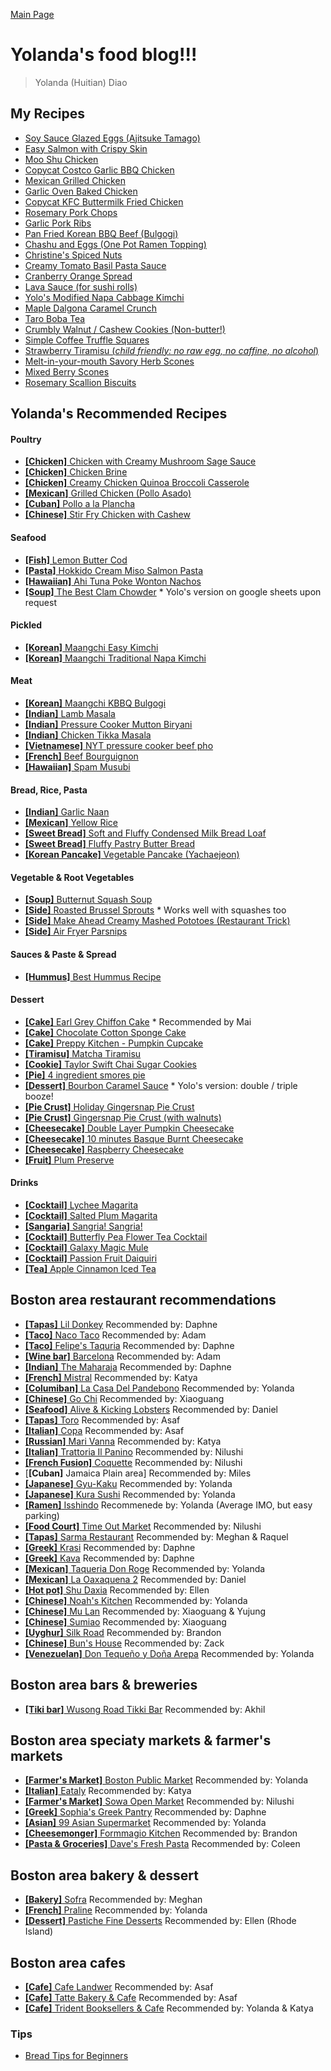 [Main Page](https://yolanda-ht.github.io/YoloCookBlob/)

# Yolanda's food blog!!!

> Yolanda (Huitian) Diao

## My Recipes
- [Soy Sauce Glazed Eggs (Ajitsuke Tamago)](Egg/Ajitsuke_Tamago.md)
- [Easy Salmon with Crispy Skin](Seafood/Easy_Salmon_with_Crispy_Skin.md)
- [Moo Shu Chicken](Poultry/Moo_Shu_Chicken.md)
- [Copycat Costco Garlic BBQ Chicken](Poultry/Copycat_Costco_Garlic_BBQ_Chicken.md)
- [Mexican Grilled Chicken](Poultry/Mexican_Grilled_Chicken.md)
- [Garlic Oven Baked Chicken](Poultry/Garlic_Oven_Baked_Chicken.md)
- [Copycat KFC Buttermilk Fried Chicken](Poultry/Copycat_KFC_Buttermilk_Fried_Chicken.md)
- [Rosemary Pork Chops](Meats/Rosemary_Pork_Chops.md)
- [Garlic Pork Ribs](Meats/Garlic_Pork_Ribs.md)
- [Pan Fried Korean BBQ Beef (Bulgogi)](Meats/Pan_Fried_Korean_BBQ_Beef.md)
- [Chashu and Eggs (One Pot Ramen Topping)](Meats/Chashu_and_Eggs.md)
- [Christine's Spiced Nuts](Snacks/Christines_Spiced_Nuts.md)
- [Creamy Tomato Basil Pasta Sauce](Sauces/Creamy_Tomato_Basil_Pasta_Sauce.md)
- [Cranberry Orange Spread](Sauces/Cranberry_Orange_Spread.md)
- [Lava Sauce (for sushi rolls)](Sauces/Lava_Sauce.md)
- [Yolo's Modified Napa Cabbage Kimchi](Pickled/Yolo_Napa_Cabbage_Kimchi.MD)
- [Maple Dalgona Caramel Crunch](Baked_or_Sweets/Maple_Dalgona_Caramel_Crunch.md)
- [Taro Boba Tea](Baked_or_Sweets/Taro_Boba_Tea.md)
- [Crumbly Walnut / Cashew Cookies (Non-butter!)](Baked_or_Sweets/Crumbly_Walnut_Cashew_Cookies.md)
- [Simple Coffee Truffle Squares](Baked_or_Sweets/Simple_Coffee_Truffle_Squares.md)
- [Strawberry Tiramisu (*child friendly: no raw egg, no caffine, no alcohol*)](Baked_or_Sweets/Strawberry_Tiramisu.md)
- [Melt-in-your-mouth Savory Herb Scones](Baked_or_Sweets/Savory_Herb_Scones.md)
- [Mixed Berry Scones](Baked_or_Sweets/Sweet_Mixed_Berry_Scones.md)
- [Rosemary Scallion Biscuits](Baked_or_Sweets/Rosemary_Scallion_Biscuits.md)

## Yolanda's Recommended Recipes
#### Poultry
- [**[Chicken]** Chicken with Creamy Mushroom Sage Sauce](https://www.simplyrecipes.com/recipes/chicken_breasts_with_mushroom_sage_sauce/)
- [**[Chicken]** Chicken Brine](https://www.recipetineats.com/chicken-brine-recipe/)
- [**[Chicken]** Creamy Chicken Quinoa Broccoli Casserole](https://pinchofyum.com/creamy-chicken-quinoa-broccoli-casserole)
- [**[Mexican]** Grilled Chicken (Pollo Asado)](https://keviniscooking.com/how-to-make-pollo-asado/)
- [**[Cuban]** Pollo a la Plancha](https://asassyspoon.com/pollo-a-la-plancha/)
- [**[Chinese]** Stir Fry Chicken with Cashew](https://youtu.be/a5y9V1Y1jjY)

#### Seafood
- [**[Fish]** Lemon Butter Cod](https://www.cookingclassy.com/lemon-butter-cod-recipe/)
- [**[Pasta]** Hokkido Cream Miso Salmon Pasta](https://www.masa.tw/%e7%b0%a1%e5%96%ae%e6%96%99%e7%90%86%e9%a3%9f%e8%ad%9c/%e7%be%a9%e5%a4%a7%e5%88%a9%e9%ba%b5%e9%a3%9f%e8%ad%9c-%e5%8c%97%e6%b5%b7%e9%81%93%e9%83%b7%e5%9c%9f%e9%a2%a8%e9%ae%ad%e9%ad%9a%e5%91%b3%e5%99%8c%e5%a5%b6%e6%b2%b9%e9%86%ac%e7%be%a9%e5%a4%a7%e5%88%a9.html)
- [**[Hawaiian]** Ahi Tuna Poke Wonton Nachos](https://lenaskitchenblog.com/ahi-tuna-poke-wonton-nachos/)
- [**[Soup]** The Best Clam Chowder](https://cooking.nytimes.com/recipes/1016717-the-best-clam-chowder) * Yolo's version on google sheets upon request

#### Pickled
- [**[Korean]** Maangchi Easy Kimchi](https://www.maangchi.com/recipe/easy-kimchi)
- [**[Korean]** Maangchi Traditional Napa Kimchi](https://www.maangchi.com/recipe/tongbaechu-kimchi)

#### Meat
- [**[Korean]** Maangchi KBBQ Bulgogi](https://www.maangchi.com/recipe/bulgogi)
- [**[Indian]** Lamb Masala](https://veenaazmanov.com/indian-slow-cooked-lamb-masala-aka-mutton-masala/)
- [**[Indian]** Pressure Cooker Mutton Biryani](https://youtu.be/0sAT8Gvm0Cs)
- [**[Indian]** Chicken Tikka Masala](https://tasty.co/recipe/homemade-chicken-tikka-masala)
- [**[Vietnamese]** NYT pressure cooker beef pho](https://cooking.nytimes.com/recipes/1017521-pressure-cooker-beef-pho)
- [**[French]** Beef Bourguignon](https://www.recipetineats.com/beef-bourguignon-beef-burgundy/)
- [**[Hawaiian]** Spam Musubi](https://www.favfamilyrecipes.com/musubi/)

#### Bread, Rice, Pasta
- [**[Indian]** Garlic Naan](https://www.cookwithmanali.com/restaurant-style-garlic-naan/)
- [**[Mexican]** Yellow Rice](https://www.favfamilyrecipes.com/super-easy-yellow-rice/)
- [**[Sweet Bread]** Soft and Fluffy Condensed Milk Bread Loaf](https://youtu.be/Ea6dX_h4HI0)
- [**[Sweet Bread]** Fluffy Pastry Butter Bread](https://youtu.be/g9rtAvEXfVc)
- [**[Korean Pancake]** Vegetable Pancake (Yachaejeon)](https://youtu.be/knxgR5esJu4)

#### Vegetable & Root Vegetables
- [**[Soup]** Butternut Squash Soup](https://www.loveandlemons.com/butternut-squash-soup/)
- [**[Side]** Roasted Brussel Sprouts](https://www.loveandlemons.com/roasted-brussels-sprouts/) * Works well with squashes too
- [**[Side]** Make Ahead Creamy Mashed Pototoes (Restaurant Trick)](https://www.recipetineats.com/make-ahead-creamy-mashed-potatoes-restaurant-trick/)
- [**[Side]** Air Fryer Parsnips](https://veggiedesserts.com/air-fryer-parsnips/)

#### Sauces & Paste & Spread
- [**[Hummus]** Best Hummus Recipe](https://cookieandkate.com/best-hummus-recipe/)

#### Dessert
- [**[Cake]** Earl Grey Chiffon Cake](https://www.youtube.com/watch?v=2IqQkouHYag) * Recommended by Mai
- [**[Cake]** Chocolate Cotton Sponge Cake](https://youtu.be/hNw6NaxNLLU)
- [**[Cake]** Preppy Kitchen - Pumpkin Cupcake](https://preppykitchen.com/pumpkin-spice-cupcakes/)
- [**[Tiramisu]** Matcha Tiramisu](https://youtu.be/KPro1gn8uX8)
- [**[Cookie]** Taylor Swift Chai Sugar Cookies](https://joythebaker.com/2021/11/taylor-swifts-chai-sugar-cookies/)
- [**[Pie]** 4 ingredient smores pie](https://www.foodnetwork.com/recipes/food-network-kitchen/4-ingredient-smores-pie-3364596)
- [**[Dessert]** Bourbon Caramel Sauce](https://www.goodlifeeats.com/caramel-sauce-with-vanilla-and-bourbon/) * Yolo's version: double / triple booze!
- [**[Pie Crust]** Holiday Gingersnap Pie Crust](https://www.allrecipes.com/recipe/240169/holiday-ginger-snap-crust/)
- [**[Pie Crust]** Gingersnap Pie Crust (with walnuts)](https://theviewfromgreatisland.com/how-to-make-a-gingersnap-pie-crust/)
- [**[Cheesecake]** Double Layer Pumpkin Cheesecake](https://www.allrecipes.com/recipe/13477/double-layer-pumpkin-cheesecake/)
- [**[Cheesecake]** 10 minutes Basque Burnt Cheesecake](https://youtu.be/jOzHvXv_rvM)
- [**[Cheesecake]** Raspberry Cheesecake](https://www.foodnetwork.com/recipes/ina-garten/raspberry-cheesecake-recipe-1942041)
- [**[Fruit]** Plum Preserve](https://www.frenchcreekfarmhouse.com/2021/11/plum-preserves.html)


#### Drinks
- [**[Cocktail]** Lychee Magarita](https://www.food.com/recipe/lychee-margarita-100344)
- [**[Cocktail]** Salted Plum Magarita](https://www.patrontequila.com/cocktails/patron-silver/salted-plum-margarita.html)
- [**[Sangaria]** Sangria! Sangria!](https://www.allrecipes.com/recipe/72612/sangria-sangria/)
- [**[Cocktail]** Butterfly Pea Flower Tea Cocktail](https://sugarandcloth.com/magic-color-changing-mint-julep-recipe/)
- [**[Cocktail]** Galaxy Magic Mule](https://www.gastronomblog.com/the-galaxy-magic-mule-a-vodka-moscow-mule/)
- [**[Cocktail]** Passion Fruit Daiquiri](https://senseandedibility.com/classic-passion-fruit-daiquiri/)
- [**[Tea]** Apple Cinnamon Iced Tea](https://tasty.co/recipe/apple-cinnamon-iced-tea)

## Boston area restaurant recommendations
- [**[Tapas]** Lil Donkey](http://www.littledonkeybos.com/?utm_source=local&utm_medium=organic&utm_campaign=gmb) Recommended by: Daphne
- [**[Taco]** Naco Taco](https://www.nacocentral.com/) Recommended by: Adam
- [**[Taco]** Felipe's Taquria](https://www.felipesboston.com/) Recommended by: Daphne
- [**[Wine bar]** Barcelona](https://barcelonawinebar.com/) Recommended by: Adam
- [**[Indian]** The Maharaja](https://maharajaboston.com/) Recommended by: Daphne
- [**[French]** Mistral](https://mistralbistro.com/) Recommended by: Katya
- [**[Columiban]** La Casa Del Pandebono](https://lacasadelpandebono.business.site/?utm_source=gmb&utm_medium=referral) Recommended by: Yolanda
- [**[Chinese]** Go Chi](http://places.singleplatform.com/go-chi/menu?ref=google) Recommended by: Xiaoguang
- [**[Seafood]** Alive & Kicking Lobsters](http://places.singleplatform.com/alive--kicking-lobsters/menu?ref=google) Recommended by: Daniel
- [**[Tapas]** Toro](https://www.toro-restaurant.com/) Recommended by: Asaf
- [**[Italian]** Copa](https://www.coppaboston.com/) Recommended by: Asaf
- [**[Russian]** Mari Vanna](https://www.marivanna.ru/en/) Recommended by: Katya
- [**[Italian]** Trattoria Il Panino](https://www.trattoriailpanino.com/) Recommended by: Nilushi
- [**[French Fusion]** Coquette](https://www.frenchcoquette.com/) Recommended by: Nilushi
- [**[Cuban]** Jamaica Plain area] Recommended by: Miles
- [**[Japanese]** Gyu-Kaku](https://www.gyu-kaku.com/cambridge-harvard-square) Recommended by: Yolanda
- [**[Japanese]** Kura Sushi](https://kurasushi.com/locations/watertown-ma/) Recommended by: Yolanda
- [**[Ramen]** Isshindo](https://www.isshindoramen.com) Recommenede by: Yolanda (Average IMO, but easy parking)
- [**[Food Court]** Time Out Market](https://www.timeoutmarket.com/boston/) Recommended by: Nilushi
- [**[Tapas]** Sarma Restaurant](https://www.sarmarestaurant.com/) Recommended by: Meghan & Raquel
- [**[Greek]** Krasi](https://krasiboston.com/?utm_source=google&utm_medium=organic&utm_campaign=Google_My_Business) Recommended by: Daphne
- [**[Greek]** Kava](https://kavaneotaverna.com/) Recommended by: Daphne
- [**[Mexican]** Taqueria Don Roge](http://taqueriadonroge.com/) Recommended by: Yolanda
- [**[Mexican]** La Oaxaquena 2](https://www.seamless.com/menu/la-oaxaquena-two-362-ferry-st-everett/3348886) Recommended by: Daniel
- [**[Hot pot]** Shu Daxia](https://www.yelp.com/biz/shu-daxia-hot-pot-boston-2) Recommended by: Ellen
- [**[Chinese]** Noah's Kitchen](https://www.noahs.kitchen/) Recommended by: Yolanda
- [**[Chinese]** Mu Lan](https://mulantaiwancambridge.com/) Recommended by: Xiaoguang & Yujung
- [**[Chinese]** Sumiao](https://www.sumiaohunan.com/) Recommended by: Xiaoguang
- [**[Uyghur]** Silk Road](https://www.silkroadcambridge.com/) Recommended by: Brandon
- [**[Chinese]** Bun's House](https://www.bunshouseeverettma.com/) Recommended by: Zack
- [**[Venezuelan]** Don Tequeño y Doña Arepa](https://www.clover.com/online-ordering/don-tequeo-y-doa-arepa-boston) Recommended by: Yolanda

## Boston area bars & breweries
- [**[Tiki bar]** Wusong Road Tikki Bar](https://www.wusongroad.com/) Recommended by: Akhil

## Boston area speciaty markets & farmer's markets
- [**[Farmer's Market]** Boston Public Market](https://bostonpublicmarket.org/) Recommended by: Yolanda
- [**[Italian]** Eataly](https://www.eataly.com/us_en/stores/boston/) Recommended by: Katya
- [**[Farmer's Market]** Sowa Open Market](https://www.sowaboston.com/sowa-open-market/) Recommended by: Nilushi
- [**[Greek]** Sophia's Greek Pantry](http://www.sophiasgreekpantry.com/) Recommended by: Daphne
- [**[Asian]** 99 Asian Supermarket](https://www.yelp.com/biz/99-asian-supermarket-malden) Recommended by: Yolanda
- [**[Cheesemonger]** Formmagio Kitchen](https://www.formaggiokitchen.com/) Recommended by: Brandon
- [**[Pasta & Groceries]** Dave's Fresh Pasta](https://www.davesfreshpasta.com/) Recommended by: Coleen

## Boston area bakery & dessert
- [**[Bakery]** Sofra](https://www.sofrabakery.com/) Recommended by: Meghan
- [**[French]** Praline](https://www.pralinepatisseries.com/) Recommended by: Yolanda
- [**[Dessert]** Pastiche Fine Desserts](https://pastichefinedesserts.com/) Recommended by: Ellen (Rhode Island)

## Boston area cafes
- [**[Cafe]** Cafe Landwer](https://www.landwercafe.com/) Recommended by: Asaf
- [**[Cafe]** Tatte Bakery & Cafe](https://tattebakery.com/) Recommended by: Asaf
- [**[Cafe]** Trident Booksellers & Cafe](https://www.tridentbookscafe.com/) Recommended by: Yolanda & Katya

### Tips
- [Bread Tips for Beginners](Bread/BreadTipsForBeginners.MD)
